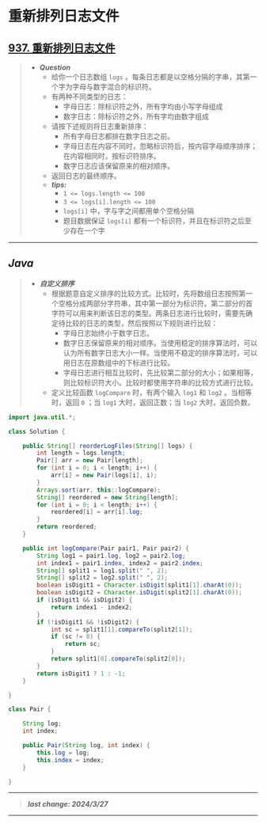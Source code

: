 # 重新排列日志文件

## [937. 重新排列日志文件](https://leetcode.cn/problems/reorder-data-in-log-files/)

> - ***Question***
>   - 给你一个日志数组 `logs` 。每条日志都是以空格分隔的字串，其第一个字为字母与数字混合的标识符。
>   - 有两种不同类型的日志：
>     - 字母日志：除标识符之外，所有字均由小写字母组成
>     - 数字日志：除标识符之外，所有字均由数字组成
>   - 请按下述规则将日志重新排序：
>     - 所有字母日志都排在数字日志之前。
>     - 字母日志在内容不同时，忽略标识符后，按内容字母顺序排序；在内容相同时，按标识符排序。
>     - 数字日志应该保留原来的相对顺序。
>   - 返回日志的最终顺序。
>   - ***tips:***
>     - `1 <= logs.length <= 100`
>     - `3 <= logs[i].length <= 100`
>     - `logs[i]` 中，字与字之间都用单个空格分隔
>     - 题目数据保证 `logs[i]` 都有一个标识符，并且在标识符之后至少存在一个字

---

## *Java*

> - ***自定义排序***
>   - 根据题意自定义排序的比较方式。比较时，先将数组日志按照第一个空格分成两部分字符串，其中第一部分为标识符。第二部分的首字符可以用来判断该日志的类型。两条日志进行比较时，需要先确定待比较的日志的类型，然后按照以下规则进行比较：
>     - 字母日志始终小于数字日志。
>     - 数字日志保留原来的相对顺序。当使用稳定的排序算法时，可以认为所有数字日志大小一样。当使用不稳定的排序算法时，可以用日志在原数组中的下标进行比较。
>     - 字母日志进行相互比较时，先比较第二部分的大小；如果相等，则比较标识符大小。比较时都使用字符串的比较方式进行比较。
>   - 定义比较函数 `logCompare` 时，有两个输入 `log1` 和 `log2` 。当相等时，返回 `0` ；当 `log1` 大时，返回正数；当 `log2` 大时，返回负数。

```java
import java.util.*;

class Solution {

    public String[] reorderLogFiles(String[] logs) {
        int length = logs.length;
        Pair[] arr = new Pair[length];
        for (int i = 0; i < length; i++) {
            arr[i] = new Pair(logs[i], i);
        }
        Arrays.sort(arr, this::logCompare);
        String[] reordered = new String[length];
        for (int i = 0; i < length; i++) {
            reordered[i] = arr[i].log;
        }
        return reordered;
    }

    public int logCompare(Pair pair1, Pair pair2) {
        String log1 = pair1.log, log2 = pair2.log;
        int index1 = pair1.index, index2 = pair2.index;
        String[] split1 = log1.split(" ", 2);
        String[] split2 = log2.split(" ", 2);
        boolean isDigit1 = Character.isDigit(split1[1].charAt(0));
        boolean isDigit2 = Character.isDigit(split2[1].charAt(0));
        if (isDigit1 && isDigit2) {
            return index1 - index2;
        }
        if (!isDigit1 && !isDigit2) {
            int sc = split1[1].compareTo(split2[1]);
            if (sc != 0) {
                return sc;
            }
            return split1[0].compareTo(split2[0]);
        }
        return isDigit1 ? 1 : -1;
    }

}

class Pair {

    String log;
    int index;

    public Pair(String log, int index) {
        this.log = log;
        this.index = index;
    }

}
```

---

> ***last change: 2024/3/27***

---
